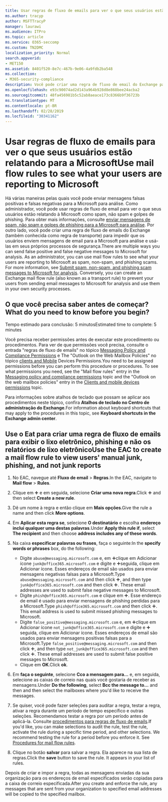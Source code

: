 ```yaml
---
title: Usar regras de fluxo de emails para ver o que seus usuários estão relatando para a Microsoft
ms.author: tracyp
author: MSFTTracyP
manager: laurawi
ms.audience: ITPro
ms.topic: article
ms.service: O365-seccomp
ms.custom: TN2DMC
localization_priority: Normal
search.appverid:
- MET150
ms.assetid: 8401f520-8e7c-467b-9e06-4a9fdb2ba548
ms.collection:
- M365-security-compliance
description: Você pode criar uma regra de fluxo de email do Exchange para impedir que os usuários enviem mensagens de email para a Microsoft para análise e usá-las em seus próprios processos de segurança
ms.openlocfilehash: e93c90074ad2d143a964b928d8e868bee24acba2
ms.sourcegitcommit: 48fa456981b5c52ab8aeace173c8366b9f36723b
ms.translationtype: MT
ms.contentlocale: pt-BR
ms.lasthandoff: 02/28/2019
ms.locfileid: "30341162"
---
```

# <a name="use-mail-flow-rules-to-see-what-your-users-are-reporting-to-microsoft"></a><span data-ttu-id="e7c00-103">Usar regras de fluxo de emails para ver o que seus usuários estão relatando para a Microsoft</span><span class="sxs-lookup"><span data-stu-id="e7c00-103">Use mail flow rules to see what your users are reporting to Microsoft</span></span>

<span data-ttu-id="e7c00-p101">Há várias maneiras pelas quais você pode enviar mensagens falsas positivas e falsas negativas para a Microsoft para análise. Como administrador, você pode usar regras de fluxo de email para ver o que seus usuários estão relatando à Microsoft como spam, não spam e golpes de phishing. Para obter mais informações, consulte [enviar mensagens de spam, não spam e golpes de phishing para a Microsoft para análise](submit-spam-non-spam-and-phishing-scam-messages-to-microsoft-for-analysis.md). Por outro lado, você pode criar uma regra de fluxo de emails do Exchange (também conhecida como regra de transporte) para impedir que os usuários enviem mensagens de email para a Microsoft para análise e usá-las em seus próprios processos de segurança.</span><span class="sxs-lookup"><span data-stu-id="e7c00-p101">There are multiple ways you can send false positive and false negative messages to Microsoft for analysis. As an administrator, you can use mail flow rules to see what your users are reporting to Microsoft as spam, non-spam, and phishing scams. For more information, see [Submit spam, non-spam, and phishing scam messages to Microsoft for analysis](submit-spam-non-spam-and-phishing-scam-messages-to-microsoft-for-analysis.md). Conversely, you can create an Exchange mail flow rule (also known as a transport rule) to prevent your users from sending email messages to Microsoft for analysis and use them in your own security processes.</span></span>
  
## <a name="what-do-you-need-to-know-before-you-begin"></a><span data-ttu-id="e7c00-108">O que você precisa saber antes de começar?</span><span class="sxs-lookup"><span data-stu-id="e7c00-108">What do you need to know before you begin?</span></span>

<span data-ttu-id="e7c00-109">Tempo estimado para conclusão: 5 minutos</span><span class="sxs-lookup"><span data-stu-id="e7c00-109">Estimated time to complete: 5 minutes</span></span>
  
<span data-ttu-id="e7c00-p102">Você precisa receber permissões antes de executar este procedimento ou procedimentos. Para ver de que permissões você precisa, consulte o entrada "regras de fluxo de emails" no tópico [Messaging Policy and Compliance Permissions](http://technet.microsoft.com/library/ec4d3b9f-b85a-4cb9-95f5-6fc149c3899b.aspx) e The "Outlook on the Web Mailbox Policies" no tópico [clients and Mobile](http://technet.microsoft.com/library/57eca42a-5a7f-4c65-89f0-7a84f2dbea19.aspx) Devices Permissions.</span><span class="sxs-lookup"><span data-stu-id="e7c00-p102">You need to be assigned permissions before you can perform this procedure or procedures. To see what permissions you need, see the "Mail flow rules" entry in the [Messaging policy and compliance permissions](http://technet.microsoft.com/library/ec4d3b9f-b85a-4cb9-95f5-6fc149c3899b.aspx) topic and the "Outlook on the web mailbox policies" entry in the [Clients and mobile devices permissions](http://technet.microsoft.com/library/57eca42a-5a7f-4c65-89f0-7a84f2dbea19.aspx) topic.</span></span> 
  
<span data-ttu-id="e7c00-112">Para informações sobre atalhos de teclado que possam se aplicar aos procedimentos neste tópico, confira **Atalhos de teclado no Centro de administração do Exchange**.</span><span class="sxs-lookup"><span data-stu-id="e7c00-112">For information about keyboard shortcuts that may apply to the procedures in this topic, see **Keyboard shortcuts in the Exchange admin center**.</span></span>
  
## <a name="use-the-eac-to-create-a-mail-flow-rule-to-view-users-manual-junk-phishing-and-not-junk-reports"></a><span data-ttu-id="e7c00-113">Use o Eat para criar uma regra de fluxo de emails para exibir o lixo eletrônico, phishing e não os relatórios de lixo eletrônico</span><span class="sxs-lookup"><span data-stu-id="e7c00-113">Use the EAC to create a mail flow rule to view users' manual junk, phishing, and not junk reports</span></span>

1. <span data-ttu-id="e7c00-114">No EAC, navegue até **Fluxo de email** \> **Regras**.</span><span class="sxs-lookup"><span data-stu-id="e7c00-114">In the EAC, navigate to **Mail flow** \> **Rules**.</span></span>
    
2. <span data-ttu-id="e7c00-115">Clique em ![Ícone Adicionar](media/ITPro-EAC-AddIcon.gif) e em seguida, selecione **Criar uma nova regra**.</span><span class="sxs-lookup"><span data-stu-id="e7c00-115">Click ![Add Icon](media/ITPro-EAC-AddIcon.gif) and then select **Create a new rule**.</span></span>
    
3. <span data-ttu-id="e7c00-116">Dê um nome à regra e então clique em **Mais opções**.</span><span class="sxs-lookup"><span data-stu-id="e7c00-116">Give the rule a name and then click **More options**.</span></span>
    
4. <span data-ttu-id="e7c00-117">Em **Aplicar esta regra se**, selecione **O destinatário** e escolha **endereço inclui qualquer uma destas palavras**.</span><span class="sxs-lookup"><span data-stu-id="e7c00-117">Under **Apply this rule if**, select **The recipient** and then choose **address includes any of these words**.</span></span>
    
5. <span data-ttu-id="e7c00-118">Na caixa **especificar palavras ou frases**, faça o seguinte:</span><span class="sxs-lookup"><span data-stu-id="e7c00-118">In the **specify words or phrases** box, do the following:</span></span> 
    - <span data-ttu-id="e7c00-p103">Digite `abuse@messaging.microsoft.com` e, em ![seguida,](media/ITPro-EAC-AddIcon.gif)clique em Adicionar ícone `junk@office365.microsoft.com` e digite e ![, em](media/ITPro-EAC-AddIcon.gif)seguida, clique em Adicionar ícone. Esses endereços de email são usados para enviar mensagens negativas falsas para a Microsoft.</span><span class="sxs-lookup"><span data-stu-id="e7c00-p103">Type `abuse@messaging.microsoft.com` and then click ![Add Icon](media/ITPro-EAC-AddIcon.gif), and then type `junk@office365.microsoft.com` and then click ![Add Icon](media/ITPro-EAC-AddIcon.gif). These email addresses are used to submit false negative messages to Microsoft.</span></span>
    - <span data-ttu-id="e7c00-p104">Digite `phish@office365.microsoft.com` e clique em ![adicionar ícone](media/ITPro-EAC-AddIcon.gif). Esse endereço de email é usado para enviar mensagens de phishing perdidas para a Microsoft.</span><span class="sxs-lookup"><span data-stu-id="e7c00-p104">Type `phish@office365.microsoft.com` and then click ![Add Icon](media/ITPro-EAC-AddIcon.gif). This email address is used to submit missed phishing messages to Microsoft.</span></span>
    - <span data-ttu-id="e7c00-p105">Digite `false_positive@messaging.microsoft.com` e, em ![seguida,](media/ITPro-EAC-AddIcon.gif)clique em Adicionar ícone `not_junk@office365.microsoft.com` e digite e ![, em](media/ITPro-EAC-AddIcon.gif)seguida, clique em Adicionar ícone. Esses endereços de email são usados para enviar mensagens positivas falsas para a Microsoft.</span><span class="sxs-lookup"><span data-stu-id="e7c00-p105">Type `false_positive@messaging.microsoft.com` and then click ![Add Icon](media/ITPro-EAC-AddIcon.gif), and then type `not_junk@office365.microsoft.com` and then click ![Add Icon](media/ITPro-EAC-AddIcon.gif). These email addresses are used to submit false positive messages to Microsoft.</span></span>
    - <span data-ttu-id="e7c00-125">Clique em **OK**.</span><span class="sxs-lookup"><span data-stu-id="e7c00-125">Click **ok**.</span></span>
    
6. <span data-ttu-id="e7c00-126">Em **faça o seguinte**, selecione **Cco a mensagem para...** e, em seguida, selecione as caixas de correio nas quais você gostaria de receber as mensagens.</span><span class="sxs-lookup"><span data-stu-id="e7c00-126">Under **Do the following**, select **Bcc the message to...** and then and then select the mailboxes where you'd like to receive the messages.</span></span> 
    
7. <span data-ttu-id="e7c00-p106">Se quiser, você pode fazer seleções para auditar a regra, testar a regra, ativar a regra durante um período de tempo específico e outras seleções. Recomendamos testar a regra por um período antes de aplicá-la. Consulte [procedimentos para regras de fluxo de emails](https://docs.microsoft.com/Exchange/policy-and-compliance/mail-flow-rules/mail-flow-rule-procedures).</span><span class="sxs-lookup"><span data-stu-id="e7c00-p106">If you'd like, you can make selections to audit the rule, test the rule, activate the rule during a specific time period, and other selections. We recommend testing the rule for a period before you enforce it. See [Procedures for mail flow rules](https://docs.microsoft.com/Exchange/policy-and-compliance/mail-flow-rules/mail-flow-rule-procedures).</span></span> 
    
8. <span data-ttu-id="e7c00-p107">Clique no botão **salvar** para salvar a regra. Ela aparece na sua lista de regras.</span><span class="sxs-lookup"><span data-stu-id="e7c00-p107">Click the **save** button to save the rule. It appears in your list of rules.</span></span> 
    
<span data-ttu-id="e7c00-132">Depois de criar e impor a regra, todas as mensagens enviadas da sua organização para os endereços de email especificados serão copiadas para a caixa de correio especificada.</span><span class="sxs-lookup"><span data-stu-id="e7c00-132">After you create and enforce the rule, any messages that are sent from your organization to specified email addresses will be copied to the specified mailbox.</span></span>
  

